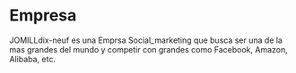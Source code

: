 # Empresa
JOMILLdix-neuf es una Emprsa Social_marketing que busca ser una de la mas grandes del mundo y competir con grandes como Facebook, Amazon, Alibaba, etc. 
